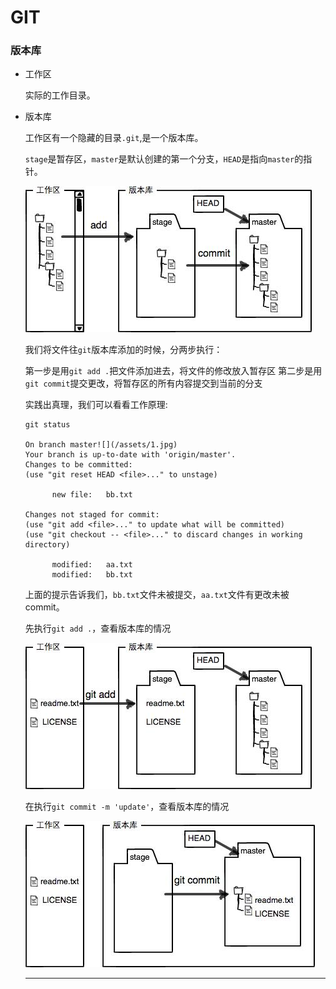 # GIT

### 版本库

* 工作区

  实际的工作目录。

* 版本库

  工作区有一个隐藏的目录`.git`,是一个版本库。
  
  `stage`是暂存区，`master`是默认创建的第一个分支，`HEAD`是指向`master`的指针。

  ![](/assets/0.jpg)
  
  我们将文件往`git`版本库添加的时候，分两步执行：
  
  第一步是用`git add .`把文件添加进去，将文件的修改放入暂存区
  第二步是用`git commit`提交更改，将暂存区的所有内容提交到当前的分支
  
  实践出真理，我们可以看看工作原理:
  
  ```
  git status
  
  On branch master![](/assets/1.jpg)
  Your branch is up-to-date with 'origin/master'.
  Changes to be committed:
  (use "git reset HEAD <file>..." to unstage)

        new file:   bb.txt

  Changes not staged for commit:
  (use "git add <file>..." to update what will be committed)
  (use "git checkout -- <file>..." to discard changes in working directory)

        modified:   aa.txt
        modified:   bb.txt

  ```
  上面的提示告诉我们，`bb.txt`文件未被提交，`aa.txt`文件有更改未被commit。
  
  先执行`git add .`，查看版本库的情况
  
  ![](/assets/1.jpg)
  
  在执行`git commit -m 'update'`，查看版本库的情况
  
  ![](/assets/2.jpg)
  
  <hr/>
  
  
  
  